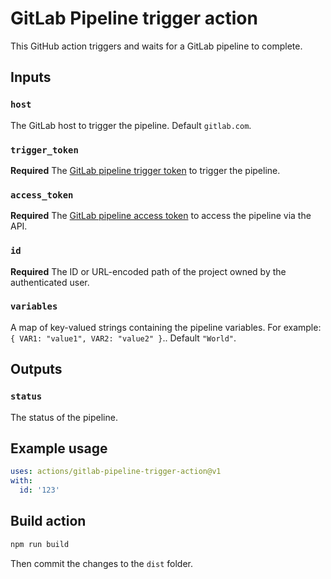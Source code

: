 # GitLab Pipeline trigger action

This GitHub action triggers and waits for a GitLab pipeline to complete.

## Inputs

### `host`

The GitLab host to trigger the pipeline. Default `gitlab.com`.

### `trigger_token`

**Required** The [GitLab pipeline trigger token](https://docs.gitlab.com/ee/ci/triggers/index.html#create-a-trigger-token)
to trigger the pipeline.

### `access_token`

**Required** The [GitLab pipeline access token](https://gitlab.tugraz.at/help/user/project/settings/project_access_tokens)
to access the pipeline via the API.

### `id`

**Required** The ID or URL-encoded path of the project owned by the authenticated user.

### `variables`

A map of key-valued strings containing the pipeline variables. For example: `{ VAR1: "value1", VAR2: "value2" }`.. Default `"World"`.

## Outputs

### `status`

The status of the pipeline.

## Example usage

```yaml
uses: actions/gitlab-pipeline-trigger-action@v1
with:
  id: '123'
```

## Build action

```bash
npm run build
```

Then commit the changes to the `dist` folder.
